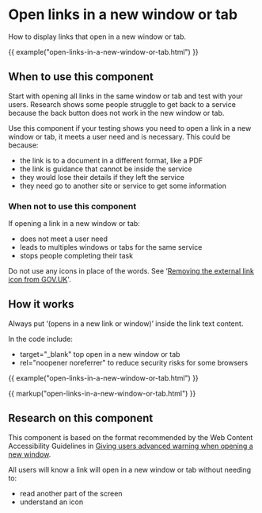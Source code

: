 # Open links in a new window or tab

How to display links that open in a new window or tab.

{{ example("open-links-in-a-new-window-or-tab.html") }}

## When to use this component

Start with opening all links in the same window or tab and test with your users. Research shows some people struggle to get back to a service because the back button does not work in the new window or tab.

Use this component if your testing shows you need to open a link in a new window or tab, it meets a user need and is necessary. This could be because:

- the link is to a document in a different format, like a PDF
- the link is guidance that cannot be inside the service
- they would lose their details if they left the service
- they need go to another site or service to get some information

### When not to use this component

If opening a link in a new window or tab:

- does not meet a user need
- leads to multiples windows or tabs for the same service
- stops people completing their task

Do not use any icons in place of the words. See ‘[Removing the external link icon from GOV.UK](https://designnotes.blog.gov.uk/2016/11/28/removing-the-external-link-icon-from-gov-uk/)'.

## How it works

Always put ‘(opens in a new link or window)’ inside the link text content.

In the code include:

- target="_blank" top open in a new window or tab
- rel="noopener noreferrer" to reduce security risks for some browsers

{{ example("open-links-in-a-new-window-or-tab.html") }}

{{ markup("open-links-in-a-new-window-or-tab.html") }}

## Research on this component

This component is based on the format recommended by the Web Content Accessibility Guidelines in [Giving users advanced warning when opening a new window](https://www.w3.org/TR/WCAG20-TECHS/G201.html).

All users will know a link will open in a new window or tab without needing to:

- read another part of the screen
- understand an icon